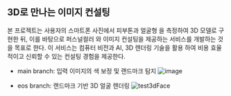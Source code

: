 ## 3D로 만나는 이미지 컨설팅
본 프로젝트는 사용자의 스마트폰 사진에서 피부톤과 얼굴형
을 측정하여 3D 모델로 구현한 뒤, 이를 바탕으로 퍼스널컬러
와 이미지 컨설팅을 제공하는 서비스를 개발하는 것을 목표로 
한다. 이 서비스는 컴퓨터 비전과 AI, 3D 렌더링 기술을 활용
하여 비용 효율적이고 신뢰할 수 있는 컨설팅 경험을 제공한다.

- main branch: 입력 이미지의 색 보정 및 랜드마크 탐지
![image](https://github.com/user-attachments/assets/67c763d4-4ef2-40c4-8c21-cd72c213ed03)

  
- eos branch: 랜드마크 기반 3D 얼굴 렌더링
![test3dFace](https://github.com/user-attachments/assets/63975f91-350c-477c-9498-a2a4ab354f1c)
